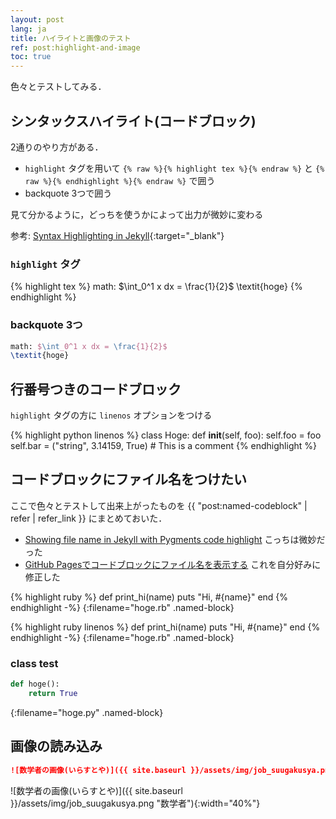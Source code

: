 ```yaml
---
layout: post
lang: ja
title: ハイライトと画像のテスト
ref: post:highlight-and-image
toc: true
---
```


色々とテストしてみる．

## シンタックスハイライト(コードブロック)
2通りのやり方がある．
- `highlight` タグを用いて `{% raw %}{% highlight tex %}{% endraw %}` と
  `{% raw %}{% endhighlight %}{% endraw %}` で囲う
- backquote 3つで囲う

見て分かるように，どっちを使うかによって出力が微妙に変わる

参考: [Syntax Highlighting in Jekyll](http://sangsoonam.github.io/2019/01/20/syntax-highlighting-in-jekyll.html){:target="_blank"}

### `highlight` タグ
{% highlight tex %}
math: $\int_0^1 x dx = \frac{1}{2}$
\textit{hoge}
{% endhighlight %}

### backquote 3つ
```tex
math: $\int_0^1 x dx = \frac{1}{2}$
\textit{hoge}
```

## 行番号つきのコードブロック
`highlight` タグの方に `linenos` オプションをつける

{% highlight python linenos %}
class Hoge:
    def __init__(self, foo):
        self.foo = foo
        self.bar = ("string", 3.14159, True)
        # This is a comment
{% endhighlight %}

## コードブロックにファイル名をつけたい
ここで色々とテストして出来上がったものを
{{ "post:named-codeblock" | refer | refer_link }}
にまとめておいた．

- [Showing file name in Jekyll with Pygments code highlight](https://stackoverflow.com/questions/25881134/showing-file-name-in-jekyll-with-pygments-code-highlight) こっちは微妙だった
- [GitHub Pagesでコードブロックにファイル名を表示する](https://hachy.github.io/2018/11/14/add-file-name-to-code-block-in-jekyll-on-github-pages.html) これを自分好みに修正した

{% highlight ruby %}
def print_hi(name)
    puts "Hi, #{name}"
end
{% endhighlight -%}
{:filename="hoge.rb" .named-block}

{% highlight ruby linenos %}
def print_hi(name)
    puts "Hi, #{name}"
end
{% endhighlight -%}
{:filename="hoge.rb" .named-block}

### class test
```python
def hoge():
    return True
```
{:filename="hoge.py" .named-block}

## 画像の読み込み

```markdown
![数学者の画像(いらすとや)]({{ site.baseurl }}/assets/img/job_suugakusya.png "数学者"){:width="40%"}
```

![数学者の画像(いらすとや)]({{ site.baseurl }}/assets/img/job_suugakusya.png "数学者"){:width="40%"}
